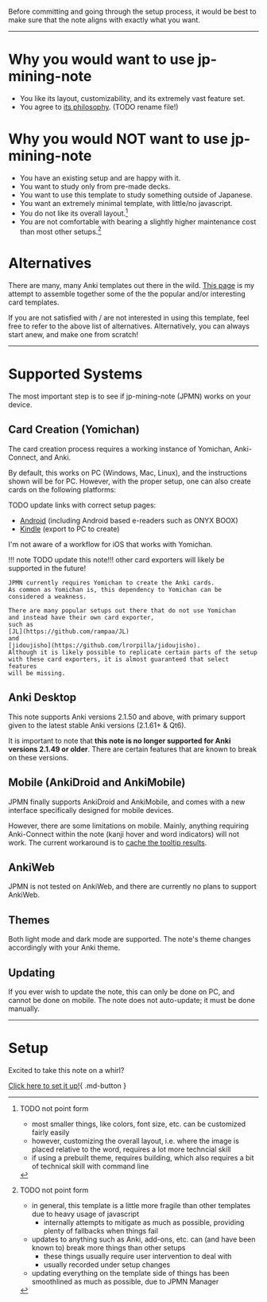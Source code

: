 
Before committing and going through the setup process,
it would be best to make sure that the note aligns with exactly what you want.

---

# Why you would want to use jp-mining-note
- You like its layout, customizability, and its extremely vast feature set.
- You agree to [its philosophy](principles.md). (TODO rename file!)


# Why you would NOT want to use jp-mining-note
- You have an existing setup and are happy with it.
- You want to study only from pre-made decks.
- You want to use this template to study something outside of Japanese.
- You want an extremely minimal template, with little/no javascript.
- You do not like its overall layout.[^1]
- You are not comfortable with bearing a slightly higher maintenance cost than most other setups.[^2]



# Alternatives
There are many, many Anki templates out there in the wild.
[This page](alternatives.md)
is my attempt to assemble together some of the the popular and/or interesting card templates.

If you are not satisfied with / are not interested in using this template,
feel free to refer to the above list of alternatives.
Alternatively, you can always start anew, and make one from scratch!



---

# Supported Systems
The most important step is to see if jp-mining-note (JPMN) works on your device.

## Card Creation (Yomichan)
The card creation process requires a working instance of Yomichan, Anki-Connect, and Anki.

By default, this works on PC (Windows, Mac, Linux), and the instructions shown will be for PC.
However, with the proper setup, one can also create cards on the following platforms:

TODO update links with correct setup pages:

- [Android](setupyomichan.md#android-setup) (including Android based e-readers such as ONYX BOOX)
- [Kindle](setupyomichan.md#kindle-setup) (export to PC to create)

I'm not aware of a workflow for iOS that works with Yomichan.

!!! note
    TODO update this note!!! other card exporters will likely be supported in the future!

    JPMN currently requires Yomichan to create the Anki cards.
    As common as Yomichan is, this dependency to Yomichan can be considered a weakness.

    There are many popular setups out there that do not use Yomichan
    and instead have their own card exporter,
    such as
    [JL](https://github.com/rampaa/JL)
    and
    [jidoujisho](https://github.com/lrorpilla/jidoujisho).
    Although it is likely possible to replicate certain parts of the setup
    with these card exporters, it is almost guaranteed that select features
    will be missing.

## Anki Desktop
This note supports Anki versions 2.1.50 and above, with
primary support given to the latest stable Anki versions (2.1.61+ & Qt6).

It is important to note that **this note is no longer supported for Anki versions 2.1.49 or older**.
There are certain features that are known to break on these versions.

## Mobile (AnkiDroid and AnkiMobile)
JPMN finally supports AnkiDroid and AnkiMobile,
and comes with a new interface specifically designed for mobile devices.

However, there are some limitations on mobile. Mainly, anything requiring
Anki-Connect within the note (kanji hover and word indicators) will not work.
The current workaround is to [cache the tooltip results](tooltipresults.md#cache-tooltip-results).

## AnkiWeb
JPMN is not tested on AnkiWeb, and there are currently no plans to support AnkiWeb.

## Themes
Both light mode and dark mode are supported.
The note's theme changes accordingly with your Anki theme.

## Updating
If you ever wish to update the note, this can only be done on PC,
and cannot be done on mobile.
The note does not auto-update; it must be done manually.



---

# Setup
Excited to take this note on a whirl?

[Click here to set it up!](setup.md){ .md-button }




[^1]:
    TODO not point form

    - most smaller things, like colors, font size, etc. can be customized fairly easily
    - however, customizing the overall layout, i.e. where the image is placed relative to the word,
        requires a lot more techncial skill
    - if using a prebuilt theme, requires building, which also requires a bit of technical skill with
        command line

[^2]:
    TODO not point form

    - in general, this template is a little more fragile than other templates due to heavy usage of javascript
        - internally attempts to mitigate as much as possible, providing plenty of fallbacks when things fail
    - updates to anything such as Anki, add-ons, etc. can (and have been known to)
        break more things than other setups
        - these things usually require user intervention to deal with
        - usually recorded under setup changes
    - updating everything on the template side of things has been smoothlined as much as possible,
        due to JPMN Manager

